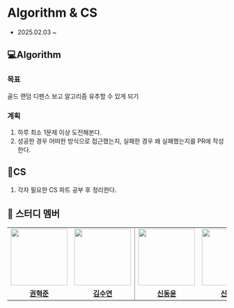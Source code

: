 # Algorithm & CS
- 2025.02.03 ~

## 💻Algorithm
### 목표
골드 랜덤 디펜스 보고 알고리즘 유추할 수 있게 되기

### 계획
1. 하루 최소 1문제 이상 도전해본다.
2. 성공한 경우 어떠한 방식으로 접근했는지, 실패한 경우 왜 실패했는지를 PR에 작성한다.
   
## 📘CS
1. 각자 필요한 CS 파트 공부 후 정리한다.

## 👥 스터디 멤버

<table style="border: 0.5 solid gray">
 <tr>
    <td align="center"><a href="https://github.com/oncsr"><img src="https://avatars.githubusercontent.com/oncsr" width="130px;" alt=""></td>
    <td align="center" style="border-right : 0.5px solid gray"><a href="https://github.com/suyeun84"><img src="https://avatars.githubusercontent.com/suyeun84" width="130px;" alt=""></td>
    <td align="center"><a href="https://github.com/03do-new30"><img src="https://avatars.githubusercontent.com/03do-new30" width="130px;" alt=""></td>
    <td align="center" style="border-right : 0.5px solid gray"><a href="https://github.com/ShinHeeEul"><img src="https://avatars.githubusercontent.com/ShinHeeEul" width="130px;" alt=""></td>
    <td align="center"><a href="https://github.com/Seol-JY"><img src="https://avatars.githubusercontent.com/Seol-JY" width="130px;" alt=""></td>
    <td align="center" style="border-right : 0.5px solid gray"><a href="https://github.com/lkhyun"><img src="https://avatars.githubusercontent.com/lkhyun" width="130px;" alt=""></td>

  </tr>
  <tr>
    <td align="center"><a href="https://github.com/oncsr"><b>권혁준</b></td>
    <td align="center"style="border-right : 0.5px solid gray"><a href="https://github.com/suyeun84" ><b>김수연</b></td>
    <td align="center"><a href="https://github.com/03do-new30"><b>신동윤</b></td>
    <td align="center"style="border-right : 0.5px solid gray"><a href="https://github.com/ShinHeeEul" ><b>신희을</b></td>
    <td align="center"><a href="https://github.com/Seol-JY"><b>설진영</b></td>
    <td align="center"style="border-right : 0.5px solid gray"><a href="https://github.com/lkhyun" ><b>이강현</b></td>
  </tr>

  <!-- <tr>
    <td align = "center" colspan = "5" style="border-right : 0.5px solid gray">Full-Stack</td>
  </tr> -->
</table>

<br>
